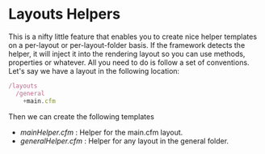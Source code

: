 # Layouts Helpers

This is a nifty little feature that enables you to create nice helper templates on a per-layout or per-layout-folder basis. If the framework detects the helper, it will inject it into the rendering layout so you can use methods, properties or whatever. All you need to do is follow a set of conventions. Let's say we have a layout in the following location:

```js
/layouts
  /general
    +main.cfm
```

Then we can create the following templates
* *mainHelper.cfm* : Helper for the main.cfm layout.
* *generalHelper.cfm* : Helper for any layout in the general folder.

